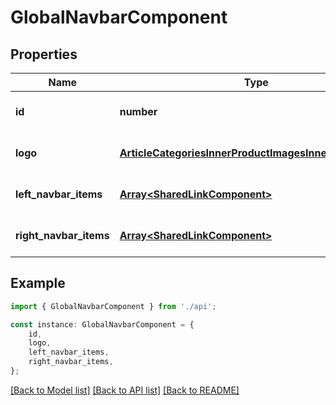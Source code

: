 # GlobalNavbarComponent


## Properties

Name | Type | Description | Notes
------------ | ------------- | ------------- | -------------
**id** | **number** |  | [optional] [default to undefined]
**logo** | [**ArticleCategoriesInnerProductImagesInnerRelatedInner**](ArticleCategoriesInnerProductImagesInnerRelatedInner.md) |  | [optional] [default to undefined]
**left_navbar_items** | [**Array&lt;SharedLinkComponent&gt;**](SharedLinkComponent.md) |  | [optional] [default to undefined]
**right_navbar_items** | [**Array&lt;SharedLinkComponent&gt;**](SharedLinkComponent.md) |  | [optional] [default to undefined]

## Example

```typescript
import { GlobalNavbarComponent } from './api';

const instance: GlobalNavbarComponent = {
    id,
    logo,
    left_navbar_items,
    right_navbar_items,
};
```

[[Back to Model list]](../README.md#documentation-for-models) [[Back to API list]](../README.md#documentation-for-api-endpoints) [[Back to README]](../README.md)

